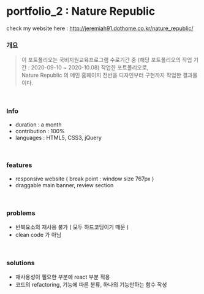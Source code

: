 # portfolio_2 : Nature Republic

check my website here : http://jeremiah91.dothome.co.kr/nature_republic/

### 개요

> 이 포트폴리오는 국비지원교육프로그램 수로기간 중 (해당 포트폴리오의 작업 기간 : 2020-09-10 ~ 2020-10.08) 작업한 포트폴리오로,  
> Nature Republic 의 메인 홈페이지 전반을 디자인부터 구현까지 작업한 결과물이다.

<br>

### Info

- duration : a month
- contribution : 100%
- languages : HTML5, CSS3, jQuery

<br>

### features

- responsive website ( break point : window size 767px )
- draggable main banner, review section

<br>

### problems

- 반복요소의 재사용 불가 ( 모두 하드코딩이기 때문 )
- clean code 가 아님

<br>

### solutions

- 재사용성이 필요한 부분에 react 부분 적용
- 코드의 refactoring, 기능에 따른 분류, 하나의 기능만하는 함수 작성
